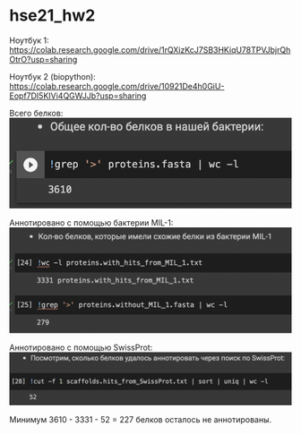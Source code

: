 # hse21_hw2

Ноутбук 1: https://colab.research.google.com/drive/1rQXizKcJ7SB3HKiqU78TPVJbjrQhOtrO?usp=sharing

Ноутбук 2 (biopython): https://colab.research.google.com/drive/10921De4h0GiU-Eopf7DI5KIVi4QGWJJb?usp=sharing

Всего белков:
![Alt text](/imgs/prot.png?raw=true "Optional Title")

Аннотировано с помощью бактерии MIL-1:
![Alt text](/imgs/Mil.png?raw=true "Optional Title")

Аннотировано с помощью  SwissProt:
![Alt text](/imgs/SwissProt.png?raw=true "Optional Title")

Минимум 3610 - 3331 - 52 = 227 белков осталось не аннотированы.
